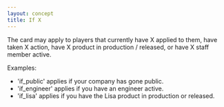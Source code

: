 ```yaml
---
layout: concept
title: If X
---
```


The card may apply to players that currently have X applied to them, have taken X action, have X product in production / released, or have X staff member active.

Examples:

- 'if_public' applies if your company has gone public.
- 'if_engineer' applies if you have an engineer active.
- 'if_lisa' applies if you have the Lisa product in production or released.
